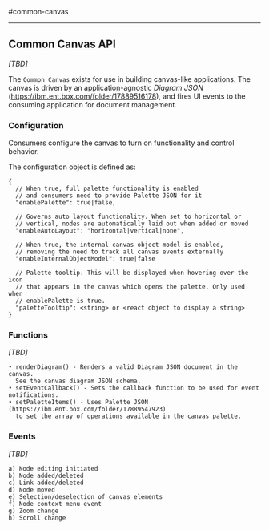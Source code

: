 #common-canvas
- - -

## Common Canvas API
_[TBD]_

The `Common Canvas` exists for use in building canvas-like applications. The canvas is driven by an application-agnostic _Diagram JSON_ (https://ibm.ent.box.com/folder/17889516178), and fires UI events to the consuming application for document management.

### Configuration
Consumers configure the canvas to turn on functionality and control behavior.

The configuration object is defined as:
```
{
  // When true, full palette functionality is enabled
  // and consumers need to provide Palette JSON for it
  "enablePalette": true|false,

  // Governs auto layout functionality. When set to horizontal or
  // vertical, nodes are automatically laid out when added or moved
  "enableAutoLayout": "horizontal|vertical|none",

  // When true, the internal canvas object model is enabled,
  // removing the need to track all canvas events externally
  "enableInternalObjectModel": true|false

  // Palette tooltip. This will be displayed when hovering over the icon
  // that appears in the canvas which opens the palette. Only used when
  // enablePalette is true.
  "paletteTooltip": <string> or <react object to display a string>
}
```

### Functions
_[TBD]_
```
• renderDiagram() - Renders a valid Diagram JSON document in the canvas.
  See the canvas diagram JSON schema.
• setEventCallback() - Sets the callback function to be used for event notifications.
• setPaletteItems() - Uses Palette JSON (https://ibm.ent.box.com/folder/17889547923)
  to set the array of operations available in the canvas palette.
```

### Events
_[TBD]_
```
a) Node editing initiated
b) Node added/deleted
c) Link added/deleted
d) Node moved
e) Selection/deselection of canvas elements
f) Node context menu event
g) Zoom change
h) Scroll change
```
